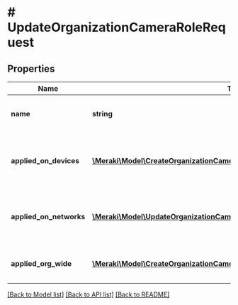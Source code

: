 # # UpdateOrganizationCameraRoleRequest

## Properties

Name | Type | Description | Notes
------------ | ------------- | ------------- | -------------
**name** | **string** | The name of the new role. Must be unique. | [optional]
**applied_on_devices** | [**\Meraki\Model\CreateOrganizationCameraRoleRequestAppliedOnDevicesInner[]**](CreateOrganizationCameraRoleRequestAppliedOnDevicesInner.md) | Device tag on which this specified permission is applied. | [optional]
**applied_on_networks** | [**\Meraki\Model\UpdateOrganizationCameraRoleRequestAppliedOnNetworksInner[]**](UpdateOrganizationCameraRoleRequestAppliedOnNetworksInner.md) | Network tag on which this specified permission is applied. | [optional]
**applied_org_wide** | [**\Meraki\Model\CreateOrganizationCameraRoleRequestAppliedOrgWideInner[]**](CreateOrganizationCameraRoleRequestAppliedOrgWideInner.md) | Permissions to be applied org wide. | [optional]

[[Back to Model list]](../../README.md#models) [[Back to API list]](../../README.md#endpoints) [[Back to README]](../../README.md)

